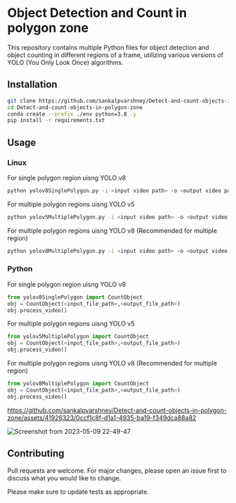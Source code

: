 # Object Detection and Count in polygon zone

This repository contains multiple Python files for object detection and object counting in different regions of a frame, utilizing various versions of YOLO (You Only Look Once) algorithms.

## Installation

```bash
git clone https://github.com/sankalpvarshney/Detect-and-count-objects-in-polygon-zone.git
cd Detect-and-count-objects-in-polygon-zone
conda create --prefix ./env python=3.8 -y
pip install -r requirements.txt
```

## Usage

### Linux

For single polygon region uisng YOLO v8
```bash
python yolov8SinglePolygon.py -i <input video path> -o <output video path>
```
For multiple polygon regions uisng YOLO v5 
```bash
python yolov5MultiplePolygon.py -i <input video path> -o <output video path>
```
For multiple polygon regions uisng YOLO v8 (Recommended for multiple region)
```bash
python yolov8MultiplePolygon.py -i <input video path> -o <output video path>
```

### Python
For single polygon region uisng YOLO v8
```python
from yolov8SinglePolygon import CountObject
obj = CountObject(<input_file_path>,<output_file_path>)
obj.process_video()
```

For multiple polygon regions uisng YOLO v5
```python
from yolov5MultiplePolygon import CountObject
obj = CountObject(<input_file_path>,<output_file_path>)
obj.process_video()
```

For multiple polygon regions uisng YOLO v8 (Recommended for multiple region)
```python
from yolov8MultiplePolygon import CountObject
obj = CountObject(<input_file_path>,<output_file_path>)
obj.process_video()
```

https://github.com/sankalpvarshney/Detect-and-count-objects-in-polygon-zone/assets/41926323/0ccf1c8f-d1a1-4935-ba19-f349dca88a82




![Screenshot from 2023-05-09 22-49-47](https://github.com/sankalpvarshney/Detect-and-count-objects-in-polygon-zone/assets/41926323/edd11fc9-d43d-4184-8873-373c851df994)

## Contributing

Pull requests are welcome. For major changes, please open an issue first
to discuss what you would like to change.

Please make sure to update tests as appropriate.
